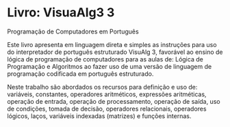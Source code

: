 # Livro: VisuaAlg3 3
Programação de Computadores em Português

Este livro apresenta em linguagem direta e simples as instruções para uso do interpretador de português estruturado VisuAlg 3, favorável ao ensino de lógica de programação de computadores para as aulas de: Lógica de Programação e Algoritmos ao fazer uso de uma versão de linguagem de programação codificada em português estruturado.

Neste trabalho são abordados os recursos para definição e uso de: variáveis, constantes, operadores aritméticos, expressões aritméticas, operação de entrada, operação de processamento, operação de saída, uso de condições, tomada de decisão, operadores relacionais, operadores lógicos, laços, variáveis indexadas (matrizes) e funções internas.
